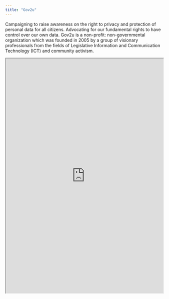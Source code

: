 ```yaml
---
title: "Gov2u"
---
```


Campaigning to raise awareness on the right to privacy and protection of personal data for all citizens. Advocating for our fundamental rights to have control over our own data.  Gov2u is a non-profit: non-governmental organization which was founded in 2005 by a group of visionary professionals from the fields of Legislative Information and Communication Technology (ICT) and community activism.

<iframe height="750" width="100%" src="https://ewelton.github.io/ktest/wiki.html#Gov2u"></iframe>
